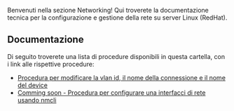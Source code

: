 Benvenuti nella sezione Networking! 
Qui troverete la documentazione tecnica per la configurazione e gestione della rete su server Linux (RedHat).

## Documentazione

Di seguito troverete una lista di procedure disponibili in questa cartella, con i link alle rispettive procedure:

- [Procedura per modificare la vlan id, il nome della connessione e il nome del device](./Networking/Procedura_per_cambiare_vlanid_a_connessione_esistente.md)
- [Comming soon - Procedura per configurare una interfacci di rete usando nmcli](./Networking/README.md)